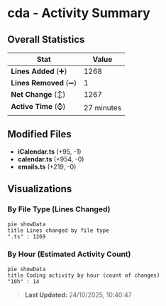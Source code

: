 # cda - Activity Summary 

## Overall Statistics

| Stat                   | Value                                                             |
| ---------------------- | ----------------------------------------------------------------- |
| **Lines Added** (➕)   | 1268                                          |
| **Lines Removed** (➖) | 1                                        |
| **Net Change** (↕)    | 1267                |
| **Active Time** (⌚)   | 27 minutes |


## Modified Files
- **iCalendar.ts** (+95, -1)
- **calendar.ts** (+954, -0)
- **emails.ts** (+219, -0)

## Visualizations

### By File Type (Lines Changed)

```mermaid
pie showData
title Lines changed by file type
".ts" : 1269
```

### By Hour (Estimated Activity Count)

```mermaid
pie showData
title Coding activity by hour (count of changes)
"10h" : 14
```


> **Last Updated:** 24/10/2025, 10:40:47